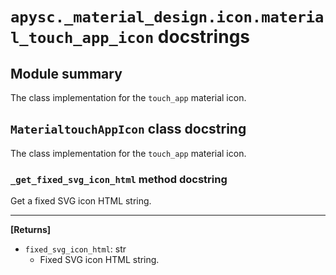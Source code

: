 # `apysc._material_design.icon.material_touch_app_icon` docstrings

## Module summary

The class implementation for the `touch_app` material icon.

## `MaterialtouchAppIcon` class docstring

The class implementation for the `touch_app` material icon.

### `_get_fixed_svg_icon_html` method docstring

Get a fixed SVG icon HTML string.<hr>

**[Returns]**

- `fixed_svg_icon_html`: str
  - Fixed SVG icon HTML string.